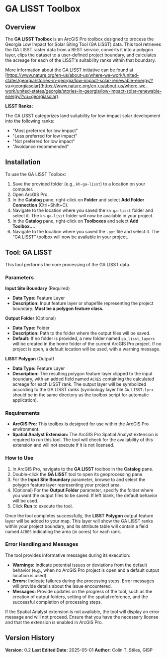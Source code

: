 # GA LISST Toolbox

## Overview

The **GA LISST Toolbox** is an ArcGIS Pro toolbox designed to process the Georgia Low Impact for Solar Siting Tool (GA LISST) data. This tool retrieves the GA LISST raster data from a REST service, converts it into a polygon layer, clips the dataset to a user-defined project boundary, and calculates the acreage for each of the LISST's suitability ranks within that boundary.

More information about the GA LISST initiative can be found at [https://www.nature.org/en-us/about-us/where-we-work/united-states/georgia/stories-in-georgia/low-impact-solar-renewable-energy/?vu=georgiasolar](https://www.nature.org/en-us/about-us/where-we-work/united-states/georgia/stories-in-georgia/low-impact-solar-renewable-energy/?vu=georgiasolar).

**LISST Ranks:**

The GA LISST categorizes land suitability for low-impact solar development into the following ranks:

-   "Most preferred for low impact"
-   "Less preferred for low impact"
-   "Not preferred for low impact"
-   "Avoidance recommended"

## Installation

To use the GA LISST Toolbox:

1.  Save the provided folder (e.g., `kh-ga-lisst`) to a location on your computer.
2.  Open ArcGIS Pro.
3.  In the **Catalog** pane, right-click on **Folder** and select **Add Folder Connection** (Ctrl+Shift+C).
4.  Navigate to the location where you saved the `kh-ga-lisst` folder and select it. The `kh-ga-lisst` folder will now be available in your project.
5.  In the **Catalog** pane, right-click on **Toolboxes** and select **Add Toolbox...**.
6.  Navigate to the location where you saved the `.pyt` file and select it. The "GA LISST" toolbox will now be available in your project.

## Tool: GA LISST

This tool performs the core processing of the GA LISST data.

### Parameters

**Input Site Boundary**
(Required)

-   **Data Type:** Feature Layer
-   **Description:** Input feature layer or shapefile representing the project boundary. **Must be a polygon feature class.**

**Output Folder**
(Optional)

-   **Data Type:** Folder
-   **Description:** Path to the folder where the output files will be saved.
-   **Default:** If no folder is provided, a new folder named `ga_lisst_layers` will be created in the home folder of the current ArcGIS Pro project. If no project is open, a default location will be used, with a warning message.

**LISST Polygon**
(Output)

-   **Data Type:** Feature Layer
-   **Description:** The resulting polygon feature layer clipped to the input boundary, with an added field named `ACRES` containing the calculated acreage for each LISST rank. The output layer will be symbolized according to the GA LISST ranks (symbology layer file `GA_LISST.lyrx` should be in the same directory as the toolbox script for automatic application).

### Requirements

-   **ArcGIS Pro:** This toolbox is designed for use within the ArcGIS Pro environment.
-   **Spatial Analyst Extension:** The ArcGIS Pro Spatial Analyst extension is required to run this tool. The tool will check for the availability of this extension and will not execute if it is not licensed.

### How to Use

1.  In ArcGIS Pro, navigate to the **GA LISST** toolbox in the **Catalog** pane.
2.  Double-click the **GA LISST** tool to open its geoprocessing pane.
3.  For the **Input Site Boundary** parameter, browse to and select the polygon feature layer representing your project area.
4.  (Optional) For the **Output Folder** parameter, specify the folder where you want the output files to be saved. If left blank, the default behavior will be used.
5.  Click **Run** to execute the tool.

Once the tool completes successfully, the **LISST Polygon** output feature layer will be added to your map. This layer will show the GA LISST ranks within your project boundary, and its attribute table will contain a field named `ACRES` indicating the area (in acres) for each rank.

### Error Handling and Messages

The tool provides informative messages during its execution:

-   **Warnings:** Indicate potential issues or deviations from the default behavior (e.g., when no ArcGIS Pro project is open and a default output location is used).
-   **Errors:** Indicate failures during the processing steps. Error messages will provide details about the issue encountered.
-   **Messages:** Provide updates on the progress of the tool, such as the creation of output folders, setting of the spatial reference, and the successful completion of processing steps.

If the Spatial Analyst extension is not available, the tool will display an error message and will not proceed. Ensure that you have the necessary license and that the extension is enabled in ArcGIS Pro.

## Version History

**Version:** 0.2
**Last Edited Date:** 2025-05-01
**Author:** Colin T. Stiles, GISP